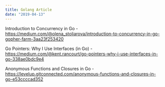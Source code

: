 ```yaml
---
title: Golang Article
date: "2019-04-13"
---
```


Introduction to Concurrency in Go - https://medium.com/@olena_stoliarova/introduction-to-concurrency-in-go-gopher-farm-3aa23f253420

Go Pointers: Why I Use Interfaces (in Go) - https://medium.com/@kent.rancourt/go-pointers-why-i-use-interfaces-in-go-338ae0bdc9e4

Anonymous Functions and Closures in Go - https://levelup.gitconnected.com/anonymous-functions-and-closures-in-go-e53ccccad352